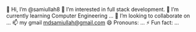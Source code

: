  👋 Hi, I’m @samiullah8
 👀 I’m interested in full stack development.
 🌱 I’m currently learning Computer Engineering  ...
 💞️ I’m looking to collaborate on ...
 📫 my gmail   mdsamiullah@gmail.com
 😄 Pronouns: ...
 ⚡ Fun fact: ...

<!---
samiullah88/samiullah88 is a ✨ special ✨ repository because its `README.md` (this file) appears on your GitHub profile.
You can click the Preview link to take a look at your changes.
--->
